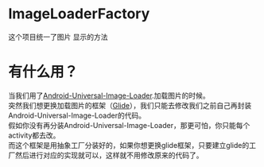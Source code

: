 # ImageLoaderFactory
这个项目统一了图片 显示的方法

# 有什么用？
当我们用了[Android-Universal-Image-Loader](https://github.com/nostra13/Android-Universal-Image-Loader/).加载图片的时候。<br />
突然我们想更换加载图片的框架（[Glide](https://github.com/bumptech/glide)），我们只能去修改我们之前自己再封装Android-Universal-Image-Loader的代码。<br />
假如你没有再分装Android-Universal-Image-Loader，那更可怕，你只能每个activity都去改。<br />
而这个框架是用抽象工厂分装好的，如果你想更换glide框架，只要建立glide的工厂然后进行对应的实现就可以，这样就不用修改原来的代码了。
